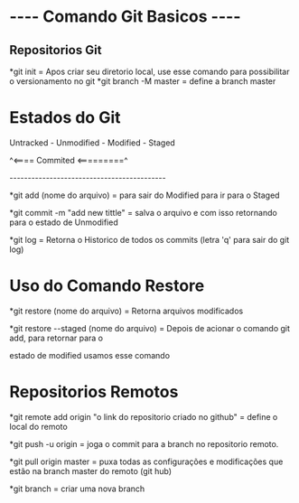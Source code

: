 #      ---- Comando Git Basicos ----

## Repositorios Git

*git init = Apos criar seu diretorio local, use esse comando para possibilitar o versionamento no git
*git branch -M master = define a branch master


# Estados do Git

Untracked - Unmodified - Modified - Staged

^<==== Commited <=========^

\-------------------------------------------


*git add (nome do arquivo)  = para sair do Modified para ir para o Staged

*git commit -m "add new tittle" = salva o arquivo e com isso retornando para o estado de Unmodified

*git log = Retorna o Historico de todos os commits (letra 'q' para sair do git log)


# Uso do Comando Restore

*git restore (nome do arquivo) = Retorna arquivos modificados

*git restore --staged (nome do arquivo) = Depois de acionar o comando git add, para retornar para o


estado de modified usamos esse comando


# Repositorios Remotos

*git remote add origin "o link do repositorio criado no github" = define o local do remoto

*git push -u origin <nome da branch> = joga o commit para a branch no repositorio remoto.

*git pull origin master = puxa todas as configurações e modificações que estão na branch master do remoto (git hub)

*git branch <nome da branch> = criar uma nova branch







